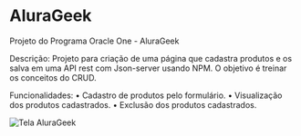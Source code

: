 # AluraGeek
Projeto do Programa Oracle One - AluraGeek

Descrição: 
Projeto para criação de uma página que cadastra produtos e os salva em uma API rest com Json-server usando NPM. O objetivo é treinar os conceitos do CRUD.

Funcionalidades:
•	Cadastro de produtos pelo formulário.
•	Visualização dos produtos cadastrados.
•	Exclusão dos produtos cadastrados.

![Tela AluraGeek](https://github.com/KarinaMGM/AluraGeek/assets/140670360/436986d3-b983-4190-be60-365c9d209f3c)
